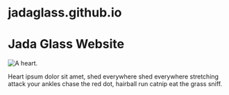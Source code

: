 # jadaglass.github.io
 <h1>Jada Glass Website</h1>
<img src="[jcg2wc@umsystem.edu](https://www.google.com/url?sa=i&url=https%3A%2F%2Fstock.adobe.com%2Fsearch%3Fk%3Dheart&psig=AOvVaw3KIPtk6SpPr_CScx_yJ5Ls&ust=1725384582390000&source=images&cd=vfe&opi=89978449&ved=0CBEQjRxqFwoTCOCp2MrkpIgDFQAAAAAdAAAAABAE)" alt="A heart.">
<p>Heart ipsum dolor sit amet, shed everywhere shed everywhere stretching attack your ankles chase the red dot, hairball run catnip eat the grass sniff.</p>
